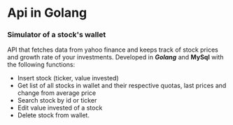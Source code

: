 # Api in Golang

### Simulator of a stock's wallet

 
API that fetches data from yahoo finance and keeps track of stock prices and growth rate of your investments. Developed in ***Golang*** and **MySql** with the following functions:

 * Insert stock (ticker, value invested)
 * Get list of all stocks in wallet and their respective quotas, last prices and change from average price
 * Search stock by id or ticker
 * Edit value invested of a stock
 * Delete stock from wallet.
  
